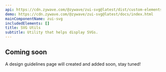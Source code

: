 ```yaml
---
api: https://cdn.zywave.com/@zywave/zui-svg@latest/dist/custom-elements.json
demo: https://cdn.zywave.com/@zywave/zui-svg@latest/docs/index.html
mainComponentName: zui-svg
includedElements: []
title: SVG Utils
subtitle: Utility that helps display SVGs.
---
```


## Coming soon

A design guidelines page will created and added soon, stay tuned!
